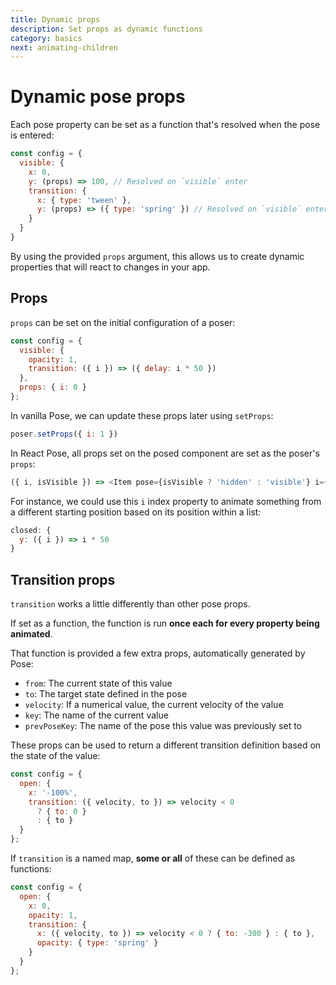 ```yaml
---
title: Dynamic props
description: Set props as dynamic functions
category: basics
next: animating-children
---
```


# Dynamic pose props

Each pose property can be set as a function that's resolved when the pose is entered:

```javascript
const config = {
  visible: {
    x: 0,
    y: (props) => 100, // Resolved on `visible` enter
    transition: {
      x: { type: 'tween' },
      y: (props) => ({ type: 'spring' }) // Resolved on `visible` enter
    }
  }
}
```

By using the provided `props` argument, this allows us to create dynamic properties that will react to changes in your app.

<TOC />

## Props

`props` can be set on the initial configuration of a poser:

```javascript
const config = {
  visible: {
    opacity: 1,
    transition: ({ i }) => ({ delay: i * 50 })
  },
  props: { i: 0 }
};
```

In vanilla Pose, we can update these props later using `setProps`:

```javascript
poser.setProps({ i: 1 })
```

In React Pose, all props set on the posed component are set as the poser's `props`:

```javascript
({ i, isVisible }) => <Item pose={isVisible ? 'hidden' : 'visible'} i={i} />
```

For instance, we could use this `i` index property to animate something from a different starting position based on its position within a list:

```javascript
closed: {
  y: ({ i }) => i * 50
}
```

<CodePen id="jzXzdz" height="400" />

## Transition props

`transition` works a little differently than other pose props.

If set as a function, the function is run **once each for every property being animated**.

That function is provided a few extra props, automatically generated by Pose:

- `from`: The current state of this value
- `to`: The target state defined in the pose
- `velocity`: If a numerical value, the current velocity of the value
- `key`: The name of the current value
- `prevPoseKey`: The name of the pose this value was previously set to

These props can be used to return a different transition definition based on the state of the value:

```javascript
const config = {
  open: {
    x: '-100%',
    transition: ({ velocity, to }) => velocity < 0
      ? { to: 0 }
      : { to }
  }
};
```

If `transition` is a named map, **some or all** of these can be defined as functions:

```javascript
const config = {
  open: {
    x: 0,
    opacity: 1,
    transition: {
      x: ({ velocity, to }) => velocity < 0 ? { to: -300 } : { to },
      opacity: { type: 'spring' }
    }
  }
};
```
